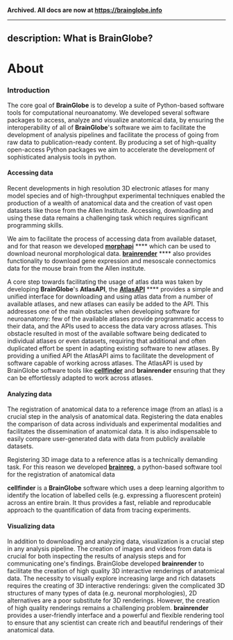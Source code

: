**Archived. All docs are now at https://brainglobe.info**


---
description: What is BrainGlobe?
---

# About

### Introduction

The core goal of **BrainGlobe** is to develop a suite of Python-based software tools for computational neuroanatomy. We developed several software packages to access, analyze and visualize anatomical data, by ensuring the interoperability of all of **BrainGlobe**'s software we aim to facilitate the development of analysis pipelines and facilitate the process of going from raw data to publication-ready content. By producing a set of high-quality open-access Python packages we aim to accelerate the development of sophisticated analysis tools in python.&#x20;



#### Accessing data

Recent developments in high resolution 3D electronic atlases for many model species and of high-throughput experimental techniques enabled the production of a wealth of anatomical data and the creation of vast open datasets like those from the Allen Institute. Accessing, downloading and using these data remains a challenging task which requires significant programming skills.&#x20;

We aim to facilitate the process of accessing data from available dataset, and for that reason we developed [**morphapi**](morphapi/morphapi.md) **** which can be used to download neuronal morphological data. [**brainrender**](brainrender/untitled.md) **** also provides functionality to download gene expression and mesoscale connectomics data for the mouse brain from the Allen institute.&#x20;

A core step towards facilitating the usage of atlas data was taken by developing **BrainGlobe**'s **AtlasAPI**, the [**AtlasAPI**](bg-atlasapi/introduction.md) **** provides a simple and unified interface for downloading and using atlas data from a number of available atlases, and new atlases can easily be added to the API. This addresses one of the main obstacles when developing software for neuroanatomy: few of the available atlases provide programmatic access to their data, and the APIs used to access the data vary across atlases. This obstacle resulted in most of the available software being dedicated to individual atlases or even datasets, requiring that additional and often duplicated effort be spent in adapting existing software to new atlases. By providing a unified API the AtlasAPI aims to facilitate the development of software capable of working across atlases. The AtlasAPI is used by BrainGlobe software tools like [**cellfinder**](cellfinder/cellfinder-introduction.md) and **brainrender** ensuring that they can be effortlessly adapted to work across atlases.

####

#### Analyzing data

The registration of anatomical data to a reference image (from an atlas) is a crucial step in the analysis of anatomical data. Registering the data enables the comparison of data across individuals and experimental modalities and facilitates the dissemination of anatomical data. It is also indispensable to easily compare user-generated data with data from publicly available datasets.

Registering 3D image data to a reference atlas is a technically demanding task. For this reason we developed [**brainreg**](brainreg/introduction.md), a python-based software tool for the registration of anatomical data

**cellfinder** is a **BrainGlobe** software which uses a deep learning algorithm to identify the location of labelled cells (e.g. expressing a fluorescent protein) across an entire brain. It thus provides a fast,  reliable and reproducable approach to the quantification of data from tracing experiments.&#x20;

####

#### Visualizing data

In addition to downloading and analyzing data, visualization is a crucial step in any analysis pipeline. The creation of images and videos from data is crucial for both inspecting the results of analysis steps and for communicating one's findings. BrainGlobe developed **brainrender** to facilitate the creation of high quality 3D interactive renderings of anatomical data. The necessity to visually explore increasing large and rich datasets requires the creating of 3D interactive renderings: given the complicated 3D structures of many types of data (e.g. neuronal morphologies), 2D alternatives are a poor substitute for 3D renderings. However, the creation of high quality renderings remains a challenging problem. **brainrender** provides a user-friendly interface and a powerful and flexible rendering tool to ensure that any scientist can create rich and beautiful renderings of their anatomical data.




